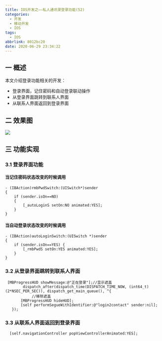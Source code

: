 ```yaml
---
title: IOS开发之——私人通讯录登录功能(52)
categories:
  - 开发
  - 移动开发
  - IOS
tags:
  - IOS
abbrlink: 8012bc20
date: 2020-06-29 23:34:22
---
```

## 一 概述

本文介绍登录功能相关的开发：

* 登录界面，记住密码和自动登录联动操作
* 从登录界面跳转到联系人界面
* 从联系人界面返回到登录界面

<!--more-->

## 二 效果图

![][1]

## 三 功能实现
### 3.1 登录界面功能

#### 当记住密码状态改变的时候调用

```
- (IBAction)rmbPwdSwitch:(UISwitch*)sender
{
    if (sender.isOn==NO)
    {
        [_autoLoginS setOn:NO animated:YES];
    }  
}
```

#### 当自动登录状态改变的时候调用

```
- (IBAction)autoLoginSwitch:(UISwitch *)sender
{
    if (sender.isOn==YES) {
        [_rmbPwdS setOn:YES animated:YES];
    }
}
```

### 3.2 从登录界面跳转到联系人界面

```
 [MBProgressHUD showMessage:@"正在登录"];//显示遮盖
        dispatch_after(dispatch_time(DISPATCH_TIME_NOW, (int64_t)(2*NSEC_PER_SEC)), dispatch_get_main_queue(), ^{
            //移除遮盖
       [MBProgressHUD hideHUD];
       [self performSegueWithIdentifier:@"login2contact" sender:nil];
   });
```

### 3.3 从联系人界面返回到登录界面

```
  [self.navigationController popViewControllerAnimated:YES];
```



[1]:https://cdn.jsdelivr.net/gh/PGzxc/CDN@master/blog-image//ios-tongxunlu-login.gif

